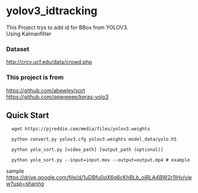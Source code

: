 # yolov3_idtracking
This Project trys to add id for BBox from YOLOV3.  
Using Kalmanfilter  
  
### Dataset
http://crcv.ucf.edu/data/crowd.php

### This project is from

https://github.com/abewley/sort  
https://github.com/qqwweee/keras-yolo3  

## Quick Start
```
  wget https://pjreddie.com/media/files/yolov3.weights
  
  python convert.py yolov3.cfg yolov3.weights model_data/yolo.h5
  
  python yolo_sort.py [video_path] [output_path (optional)]
  
  python yolo_sort.py --input=input.mov --output=output.mp4 # example
```
sample
https://drive.google.com/file/d/1uDBfu0qX6q6cKhBLb_oiRLA4BW2r1IHv/view?usp=sharing


